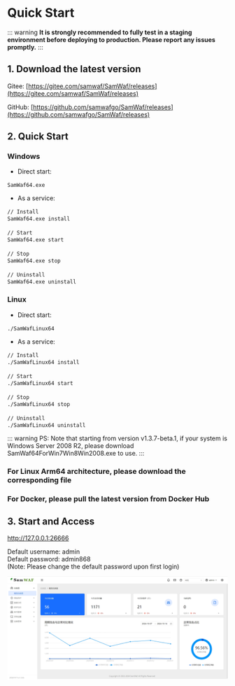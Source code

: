 
# Quick Start

::: warning
**It is strongly recommended to fully test in a staging environment before deploying to production. Please report any issues promptly.**
:::

## 1. Download the latest version <Badge text="v1.3.10" type="tip" />
Gitee: [https://gitee.com/samwaf/SamWaf/releases](https://gitee.com/samwaf/SamWaf/releases)

GitHub: [https://github.com/samwafgo/SamWaf/releases](https://github.com/samwafgo/SamWaf/releases)

## 2. Quick Start

### Windows
- Direct start:

```
SamWaf64.exe
```

- As a service:

```
// Install
SamWaf64.exe install 

// Start
SamWaf64.exe start

// Stop
SamWaf64.exe stop

// Uninstall
SamWaf64.exe uninstall
```

### Linux

- Direct start:

```
./SamWafLinux64
```

- As a service:

```
// Install
./SamWafLinux64 install 

// Start
./SamWafLinux64 start

// Stop
./SamWafLinux64 stop

// Uninstall
./SamWafLinux64 uninstall
```

::: warning
PS:
Note that starting from version v1.3.7-beta.1, if your system is Windows Server 2008 R2, please download SamWaf64ForWin7Win8Win2008.exe to use.
:::

### For Linux Arm64 architecture, please download the corresponding file

### For Docker, please pull the latest version from Docker Hub

## 3. Start and Access

http://127.0.0.1:26666

Default username: admin  
Default password: admin868  
(Note: Please change the default password upon first login)

![SamWaf Main Screen](/images/overview.png)
